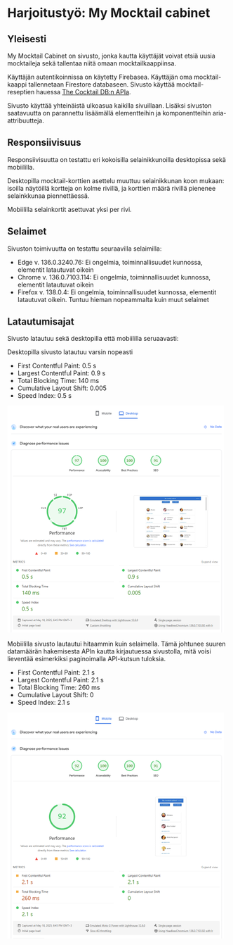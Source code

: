 # Harjoitustyö: My Mocktail cabinet

## Yleisesti

My Mocktail Cabinet on sivusto, jonka kautta käyttäjät voivat etsiä uusia mocktaileja sekä tallentaa niitä omaan mocktailkaappiinsa.

Käyttäjän autentikoinnissa on käytetty Firebasea. Käyttäjän oma mocktail-kaappi tallennetaan Firestore databaseen. Sivusto käyttää mocktail-reseptien hauessa [The Cocktail DB:n APIa](https://www.thecocktaildb.com/api.php).

Sivusto käyttää yhteinäistä ulkoasua kaikilla sivuillaan. Lisäksi sivuston saatavuutta on parannettu lisäämällä elementteihin ja komponentteihin aria-attribuutteja.

## Responsiivisuus

Responsiivisuutta on testattu eri kokoisilla selainikkunoilla desktopissa sekä mobiililla.

Desktopilla mocktail-korttien asettelu muuttuu selainikkunan koon mukaan: isoilla näytöillä kortteja on kolme rivillä, ja korttien määrä rivillä pienenee selainkkunaa piennettäessä.

Mobiililla selainkortit asettuvat yksi per rivi.

## Selaimet

Sivuston toimivuutta on testattu seuraavilla selaimilla:

- Edge v. 136.0.3240.76: Ei ongelmia, toiminnallisuudet kunnossa, elementit latautuvat oikein
- Chrome v. 136.0.7103.114: Ei ongelmia, toiminnallisuudet kunnossa, elementit latautuvat oikein
- Firefox v. 138.0.4: Ei ongelmia, toiminnallisuudet kunnossa, elementit latautuvat oikein. Tuntuu hieman nopeammalta kuin muut selaimet

## Latautumisajat

Sivusto latautuu sekä desktopilla että mobiililla seruaavasti:

Desktopilla sivusto latautuu varsin nopeasti

- First Contentful Paint: 0.5 s
- Largest Contentful Paint: 0.9 s
- Total Blocking Time: 140 ms
- Cumulative Layout Shift: 0.005
- Speed Index: 0.5 s

![desktop speed results](./desktop%20speed%20results.png)

Mobiililla sivusto lautautui hitaammin kuin selaimella. Tämä johtunee suuren datamäärän hakemisesta APIn kautta kirjautuessa sivustolla, mitä voisi lieventää esimerkiksi paginoimalla API-kutsun tuloksia.

- First Contentful Paint: 2.1 s
- Largest Contentful Paint: 2.1 s
- Total Blocking Time: 260 ms
- Cumulative Layout Shift: 0
- Speed Index: 2.1 s

![mobile speed results](mobile%20speed%20results.png)

